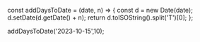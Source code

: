 <!-- ---
title: Add days to date
tags: date
cover: digital-nomad-12
firstSeen: 2020-10-12T03:03:18+03:00
lastUpdated: 2020-11-28T19:18:29+02:00
---

Calculates the date of `n` days from the given date, returning its string representation.

- Use the `Date` constructor to create a `Date` object from the first argument.
- Use `Date.prototype.getDate()` and `Date.prototype.setDate()` to add `n` days to the given date.
- Use `Date.prototype.toISOString()` to return a string in `yyyy-mm-dd` format.

```js
const addDaysToDate = (date, n) => {
  const d = new Date(date);
  d.setDate(d.getDate() + n);
  return d.toISOString().split('T')[0];
};
```

```js
addDaysToDate('2020-10-15', 10); // '2020-10-25'
addDaysToDate('2020-10-15', -10); // '2020-10-05'
``` -->

const addDaysToDate = (date, n) => {
   const d = new Date(date);
   d.setDate(d.getDate() + n);
   return d.toISOString().split('T')[0];
};

addDaysToDate('2023-10-15',10);
